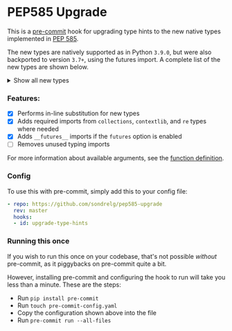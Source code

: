 # PEP585 Upgrade

This is a [pre-commit](https://pre-commit.com/) hook for upgrading type hints 
to the new native types implemented in [PEP 585](https://www.python.org/dev/peps/pep-0585/).

The new types are natively supported as in Python `3.9.0`, but were also backported to version `3.7+`, using the futures import.
A complete list of the new types are shown below.
<details>
<summary>Show all new types</summary>

<br>

| Typing import    	            | Upgraded to  	                                |
|---------------------------    |-------------------------------------------    |
| typing.Tuple     	            |  tuple     	                                |
| typing.List      	            |  list      	                                |
| typing.Dict      	            |  dict      	                                |
| typing.Set       	            |  set       	                                |
| typing.FrozenSet 	            |  frozenset 	                                |
| typing.Type      	            |  type      	                                |
| typing.Deque                  |  collections.deque                            |
| typing.DefaultDict            |  collections.defaultdict                      |
| typing.OrderedDict            |  collections.OrderedDict                      |
| typing.Counter                |  collections.Counter                          |
| typing.ChainMap               |  collections.ChainMap                         |
| typing.Awaitable              |  collections.abc.Awaitable                    |
| typing.Coroutine              |  collections.abc.Coroutine                    |
| typing.AsyncIterable          |  collections.abc.AsyncIterable                |
| typing.AsyncIterator          |  collections.abc.AsyncIterator                |
| typing.AsyncGenerator         |  collections.abc.AsyncGenerator               |
| typing.Iterable               |  collections.abc.Iterable                     |
| typing.Iterator               |  collections.abc.Iterator                     |
| typing.Generator              |  collections.abc.Generator                    |
| typing.Reversible             |  collections.abc.Reversible                   |
| typing.Container              |  collections.abc.Container                    |
| typing.Collection             |  collections.abc.Collection                   |
| typing.Callable               |  collections.abc.Callable                     |
| typing.AbstractSet            |  collections.abc.Set     |
| typing.MutableSet             |  collections.abc.MutableSet                   |
| typing.Mapping                |  collections.abc.Mapping                      |
| typing.MutableMapping         |  collections.abc.MutableMapping               |
| typing.Sequence               |  collections.abc.Sequence                     |
| typing.MutableSequence        |  collections.abc.MutableSequence              |
| typing.ByteString             |  collections.abc.ByteString                   |
| typing.MappingView            |  collections.abc.MappingView                  |
| typing.KeysView               |  collections.abc.KeysView                     |
| typing.ItemsView              |  collections.abc.ItemsView                    |
| typing.ValuesView             |  collections.abc.ValuesView                   |
| typing.ContextManager         |  contextlib.AbstractContextManager            |
| typing.AsyncContextManager    |  contextlib.AbstractAsyncContextManager       |
| typing.re.Pattern             |  re.Pattern                                   |
| typing.re.Match               |  re.Match                                     |

</details>


### Features:
- [x] Performs in-line substitution for new types
- [x] Adds required imports from `collections`, `contextlib`, and `re` types where needed
- [x] Adds `__futures__` imports if the `futures` option is enabled
- [ ] Removes unused typing imports

For more information about available arguments, see the [function definition](https://github.com/sondrelg/pep585-upgrade/blob/master/upgrade_type_hints.py#L90).


### Config

To use this with pre-commit, simply add this to your config file:

```yaml
- repo: https://github.com/sondrelg/pep585-upgrade
  rev: master
  hooks:
  - id: upgrade-type-hints
```

### Running this once

If you wish to run this once on your codebase, that's not possible *without* pre-commit, as it piggybacks on pre-commit quite a bit.

However, installing pre-commit and configuring the hook to run will take you less than a minute. These are the steps:

- Run `pip install pre-commit`
- Run `touch pre-commit-config.yaml`
- Copy the configuration shown above into the file
- Run `pre-commit run --all-files`
